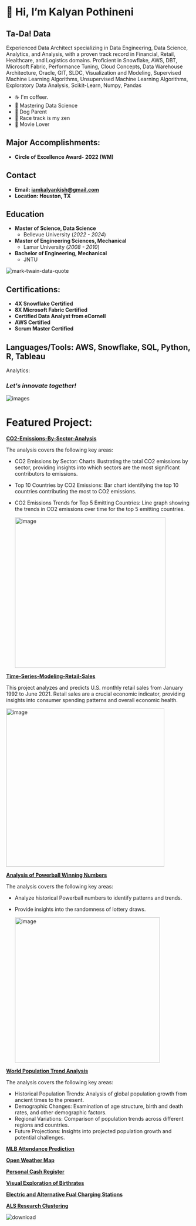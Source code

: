 # 👋 Hi, I’m Kalyan Pothineni  
## Ta-Da! Data
Experienced Data Architect specializing in Data Engineering, Data Science, Analytics, and Analysis, with a proven track record in Financial, Retail, Healthcare, and Logistics domains. Proficient in Snowflake, AWS, DBT, Microsoft Fabric, Performance Tuning, Cloud Concepts, Data Warehouse Architecture, Oracle, GIT, SLDC, Visualization and Modeling, Supervised Machine Learning Algorithms, Unsupervised Machine Learning Algorithms, Exploratory Data Analysis, Scikit-Learn, Numpy, Pandas

- ☕ I'm coffeer.
- 🌱 Mastering Data Science
- 🐶 Dog Parent
- 🚗 Race track is my zen
- 🎥 Movie Lover

## Major Accomplishments:
- **Circle of Excellence Award- 2022 (WM)**

## Contact
- **Email: iamkalyankish@gmail.com**
- **Location: Houston, TX**

## Education
- **Master of Science, Data Science**
  - Bellevue University (_2022 - 2024_)
- **Master of Engineering Sciences, Mechanical**
  - Lamar University (_2008 - 2010_)
- **Bachelor of Engineering, Mechanical**
  - JNTU
    
![mark-twain-data-quote](https://github.com/user-attachments/assets/25d74d3a-ce50-49d5-ab2d-3dfeed392423)

## Certifications:
- **4X Snowflake Certified**
- **8X Microsoft Fabric Certified**
- **Certified Data Analyst from eCornell**
- **AWS Certified**
- **Scrum Master Certified**

## Languages/Tools: AWS, Snowflake, SQL, Python, R, Tableau
Analytics: 

### *Let's innovate together!*
![images](https://github.com/user-attachments/assets/0803a7f9-a371-4db8-ae9b-22543eb6b904)

# Featured Project:
**[CO2-Emissions-By-Sector-Analysis](https://github.com/KalyanKPothineni/CO2-Emissions-By-Sector-Analysis)**

The analysis covers the following key areas:
- CO2 Emissions by Sector: Charts illustrating the total CO2 emissions by sector, providing insights into which sectors are the most significant contributors to emissions.
- Top 10 Countries by CO2 Emissions: Bar chart identifying the top 10 countries contributing the most to CO2 emissions.
- CO2 Emissions Trends for Top 5 Emitting Countries: Line graph showing the trends in CO2 emissions over time for the top 5 emitting countries.
  
  <img width="410" alt="image" src="https://github.com/user-attachments/assets/aae3f41c-87bc-4602-aa11-7956a8f1d460">


**[Time-Series-Modeling-Retail-Sales](https://github.com/KalyanKPothineni/Time-Series-Modeling-Retail-Sales)**

This project analyzes and predicts U.S. monthly retail sales from January 1992 to June 2021. Retail sales are a crucial economic indicator, providing insights into consumer spending patterns and overall economic health.

<img width="431" alt="image" src="https://github.com/user-attachments/assets/f11fd516-fd70-4fa5-a2ba-10ad54d9c21e">


**[Analysis of Powerball Winning Numbers](https://github.com/KalyanKPothineni/Analysis-of-Powerball-Winning-Numbers)**

The analysis covers the following key areas:
- Analyze historical Powerball numbers to identify patterns and trends.
- Provide insights into the randomness of lottery draws.
  
  <img width="395" alt="image" src="https://github.com/user-attachments/assets/156edd30-7883-4f47-bc3a-08841cd84e2b">


**[World Population Trend Analysis](https://github.com/KalyanKPothineni/World-Population-Trends)**

The analysis covers the following key areas:
- Historical Population Trends: Analysis of global population growth from ancient times to the present.
- Demographic Changes: Examination of age structure, birth and death rates, and other demographic factors.
- Regional Variations: Comparison of population trends across different regions and countries.
- Future Projections: Insights into projected population growth and potential challenges.

**[MLB Attendance Prediction](https://github.com/KalyanKPothineni/MLB-Attendance-Predictions)**

**[Open Weather Map](https://github.com/KalyanKPothineni/Open-Weather-Map)**

**[Personal Cash Register](https://github.com/KalyanKPothineni/Personal-Cash-Register)**

**[Visual Exploration of Birthrates](https://github.com/KalyanKPothineni/Visual-Exploration-of-Birthrate)**

**[Electric and Alternative Fual Charging Stations](https://github.com/KalyanKPothineni/Electric-and-Alternative-Fual-Charging-Stations)**

**[ALS Research Clustering](https://github.com/KalyanKPothineni/ALS-Research-Clustering)**

![download](https://github.com/user-attachments/assets/a4e389da-d16d-48ad-a301-1bec517fd74a)
